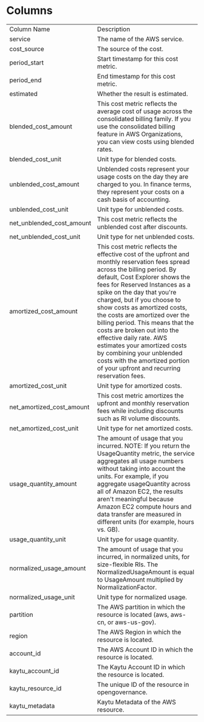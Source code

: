 # Columns  

<table>
	<tr><td>Column Name</td><td>Description</td></tr>
	<tr><td>service</td><td>The name of the AWS service.</td></tr>
	<tr><td>cost_source</td><td>The source of the cost.</td></tr>
	<tr><td>period_start</td><td>Start timestamp for this cost metric.</td></tr>
	<tr><td>period_end</td><td>End timestamp for this cost metric.</td></tr>
	<tr><td>estimated</td><td>Whether the result is estimated.</td></tr>
	<tr><td>blended_cost_amount</td><td>This cost metric reflects the average cost of usage across the consolidated billing family. If you use the consolidated billing feature in AWS Organizations, you can view costs using blended rates.</td></tr>
	<tr><td>blended_cost_unit</td><td>Unit type for blended costs.</td></tr>
	<tr><td>unblended_cost_amount</td><td>Unblended costs represent your usage costs on the day they are charged to you. In finance terms, they represent your costs on a cash basis of accounting.</td></tr>
	<tr><td>unblended_cost_unit</td><td>Unit type for unblended costs.</td></tr>
	<tr><td>net_unblended_cost_amount</td><td>This cost metric reflects the unblended cost after discounts.</td></tr>
	<tr><td>net_unblended_cost_unit</td><td>Unit type for net unblended costs.</td></tr>
	<tr><td>amortized_cost_amount</td><td>This cost metric reflects the effective cost of the upfront and monthly reservation fees spread across the billing period. By default, Cost Explorer shows the fees for Reserved Instances as a spike on the day that you&#39;re charged, but if you choose to show costs as amortized costs, the costs are amortized over the billing period. This means that the costs are broken out into the effective daily rate. AWS estimates your amortized costs by combining your unblended costs with the amortized portion of your upfront and recurring reservation fees.</td></tr>
	<tr><td>amortized_cost_unit</td><td>Unit type for amortized costs.</td></tr>
	<tr><td>net_amortized_cost_amount</td><td>This cost metric amortizes the upfront and monthly reservation fees while including discounts such as RI volume discounts.</td></tr>
	<tr><td>net_amortized_cost_unit</td><td>Unit type for net amortized costs.</td></tr>
	<tr><td>usage_quantity_amount</td><td>The amount of usage that you incurred. NOTE: If you return the UsageQuantity metric, the service aggregates all usage numbers without taking into account the units. For example, if you aggregate usageQuantity across all of Amazon EC2, the results aren&#39;t meaningful because Amazon EC2 compute hours and data transfer are measured in different units (for example, hours vs. GB).</td></tr>
	<tr><td>usage_quantity_unit</td><td>Unit type for usage quantity.</td></tr>
	<tr><td>normalized_usage_amount</td><td>The amount of usage that you incurred, in normalized units, for size-flexible RIs. The NormalizedUsageAmount is equal to UsageAmount multiplied by NormalizationFactor.</td></tr>
	<tr><td>normalized_usage_unit</td><td>Unit type for normalized usage.</td></tr>
	<tr><td>partition</td><td>The AWS partition in which the resource is located (aws, aws-cn, or aws-us-gov).</td></tr>
	<tr><td>region</td><td>The AWS Region in which the resource is located.</td></tr>
	<tr><td>account_id</td><td>The AWS Account ID in which the resource is located.</td></tr>
	<tr><td>kaytu_account_id</td><td>The Kaytu Account ID in which the resource is located.</td></tr>
	<tr><td>kaytu_resource_id</td><td>The unique ID of the resource in opengovernance.</td></tr>
	<tr><td>kaytu_metadata</td><td>Kaytu Metadata of the AWS resource.</td></tr>
</table>